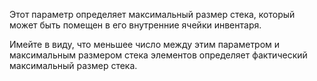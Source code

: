 Этот параметр определяет максимальный размер стека, который может быть помещен в его внутренние ячейки инвентаря.

Имейте в виду, что меньшее число между этим параметром и максимальным размером стека элементов
определяет фактический максимальный размер стека.